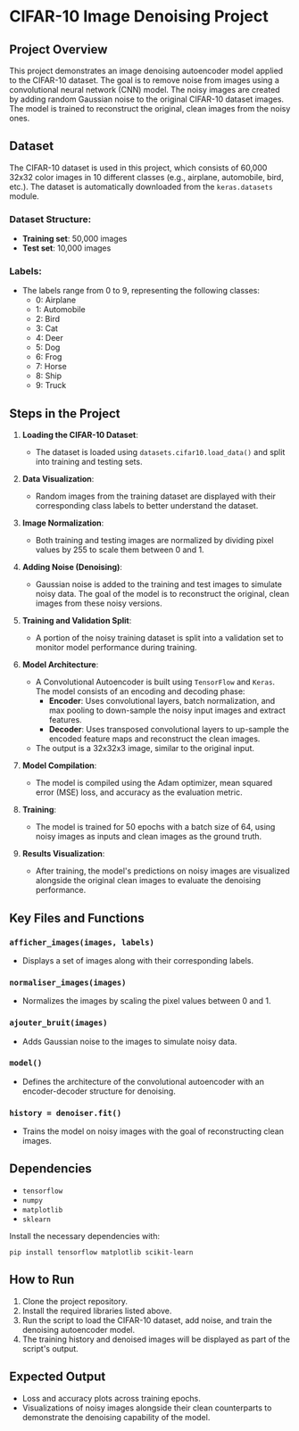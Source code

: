 # CIFAR-10 Image Denoising Project

## Project Overview

This project demonstrates an image denoising autoencoder model applied to the CIFAR-10 dataset. The goal is to remove noise from images using a convolutional neural network (CNN) model. The noisy images are created by adding random Gaussian noise to the original CIFAR-10 dataset images. The model is trained to reconstruct the original, clean images from the noisy ones.

## Dataset

The CIFAR-10 dataset is used in this project, which consists of 60,000 32x32 color images in 10 different classes (e.g., airplane, automobile, bird, etc.). The dataset is automatically downloaded from the `keras.datasets` module.

### Dataset Structure:
- **Training set**: 50,000 images
- **Test set**: 10,000 images

### Labels:
- The labels range from 0 to 9, representing the following classes:
  - 0: Airplane
  - 1: Automobile
  - 2: Bird
  - 3: Cat
  - 4: Deer
  - 5: Dog
  - 6: Frog
  - 7: Horse
  - 8: Ship
  - 9: Truck

## Steps in the Project

1. **Loading the CIFAR-10 Dataset**:
    - The dataset is loaded using `datasets.cifar10.load_data()` and split into training and testing sets.

2. **Data Visualization**:
    - Random images from the training dataset are displayed with their corresponding class labels to better understand the dataset.

3. **Image Normalization**:
    - Both training and testing images are normalized by dividing pixel values by 255 to scale them between 0 and 1.

4. **Adding Noise (Denoising)**:
    - Gaussian noise is added to the training and test images to simulate noisy data. The goal of the model is to reconstruct the original, clean images from these noisy versions.

5. **Training and Validation Split**:
    - A portion of the noisy training dataset is split into a validation set to monitor model performance during training.

6. **Model Architecture**:
    - A Convolutional Autoencoder is built using `TensorFlow` and `Keras`. The model consists of an encoding and decoding phase:
        - **Encoder**: Uses convolutional layers, batch normalization, and max pooling to down-sample the noisy input images and extract features.
        - **Decoder**: Uses transposed convolutional layers to up-sample the encoded feature maps and reconstruct the clean images.
    - The output is a 32x32x3 image, similar to the original input.

7. **Model Compilation**:
    - The model is compiled using the Adam optimizer, mean squared error (MSE) loss, and accuracy as the evaluation metric.

8. **Training**:
    - The model is trained for 50 epochs with a batch size of 64, using noisy images as inputs and clean images as the ground truth.

9. **Results Visualization**:
    - After training, the model's predictions on noisy images are visualized alongside the original clean images to evaluate the denoising performance.

## Key Files and Functions

### `afficher_images(images, labels)`
- Displays a set of images along with their corresponding labels.

### `normaliser_images(images)`
- Normalizes the images by scaling the pixel values between 0 and 1.

### `ajouter_bruit(images)`
- Adds Gaussian noise to the images to simulate noisy data.

### `model()`
- Defines the architecture of the convolutional autoencoder with an encoder-decoder structure for denoising.

### `history = denoiser.fit()`
- Trains the model on noisy images with the goal of reconstructing clean images.

## Dependencies

- `tensorflow`
- `numpy`
- `matplotlib`
- `sklearn`
  
Install the necessary dependencies with:
```
pip install tensorflow matplotlib scikit-learn
```

## How to Run

1. Clone the project repository.
2. Install the required libraries listed above.
3. Run the script to load the CIFAR-10 dataset, add noise, and train the denoising autoencoder model.
4. The training history and denoised images will be displayed as part of the script's output.

## Expected Output

- Loss and accuracy plots across training epochs.
- Visualizations of noisy images alongside their clean counterparts to demonstrate the denoising capability of the model.
